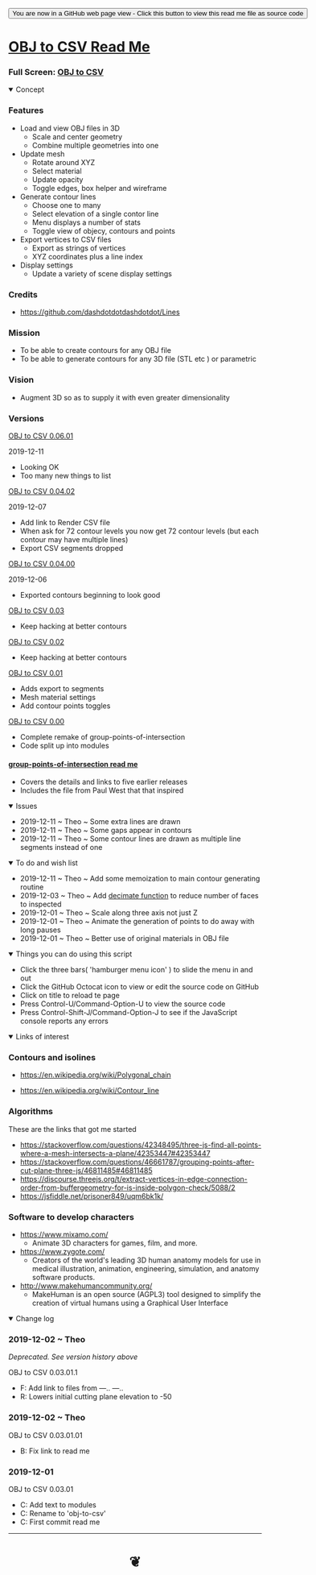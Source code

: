 <span style=display:none; >[You are now in a GitHub source code view - click this link to view Read Me file as a web page]( https://jaanga.github.io/demo/doug-d/obj-to-csv/readme.html "View file as a web page." ) </span>


<div><input type=button onclick="window.location.href='https://github.com/jaanga/jaanga.github.io/tree/master/demo/doug-d/obj-to-csv/README.md'";
value='You are now in a GitHub web page view - Click this button to view this read me file as source code' ></div>


# [OBJ to CSV Read Me]( #demo/doug-d/obj-to-csv/README.md )

<!--
<iframe src=https://jaanga.github.io/demo/doug-d/obj-to-csv/ width=100% height=500px >Iframes are not viewable in GitHub source code view</iframe>
_basic-html.html_
-->

### Full Screen: [OBJ to CSV]( https://jaanga.github.io/demo/doug-d/obj-to-csv/ )


<details open >
<summary>Concept</summary>

### Features

- Load and view OBJ files in 3D
	- Scale and center geometry
	- Combine multiple geometries into one
- Update mesh
	- Rotate around XYZ
	- Select material
	- Update opacity
	- Toggle edges, box helper and wireframe
- Generate contour lines
	- Choose one to many
	- Select elevation of a single contor line
	- Menu displays a number of stats
	- Toggle view of objecy, contours and points
- Export vertices to CSV files
	- Export as strings of vertices
	- XYZ coordinates plus a line index
- Display settings
	- Update a variety of scene display settings

### Credits

* https://github.com/dashdotdotdashdotdot/Lines

### Mission

- To be able to create contours for any OBJ file
- To be able to generate contours for any 3D file (STL etc ) or parametric

### Vision

- Augment 3D so as to supply it with even greater dimensionality

### Versions


[OBJ to CSV 0.06.01 ]( v-0-06/get-contours-from-objects.html )

2019-12-11

- Looking OK
- Too many new things to list

[OBJ to CSV 0.04.02 ]( v-0-04/get-contours-from-objects.html )

2019-12-07

* Add link to Render CSV file
* When ask for 72 contour levels you now get 72 contour levels (but each contour may have multiple lines)
* Export CSV segments dropped


[OBJ to CSV 0.04.00 ]( v-0-04/get-contours-from-objects.html )

2019-12-06

* Exported contours beginning to look good


[OBJ to CSV 0.03 ]( v-0-03/get-contours-from-objects.html )

* Keep hacking at better contours

[OBJ to CSV 0.02 ]( v-0-02/get-contours-from-objects.html )

* Keep hacking at better contours

[OBJ to CSV 0.01 ]( v-0-01/get-contours-from-objects.html )

* Adds export to segments
* Mesh material settings
* Add contour points toggles


[OBJ to CSV 0.00 ]( v-0-00/get-contours-from-objects.html )

* Complete remake of group-points-of-intersection
* Code split up into modules



#### [group-points-of-intersection read me]( https://jaanga.github.io/demo/doug-d/obj-to-csv/group-points-of-intersection/readme.html )

* Covers the details and links to five earlier releases
* Includes the file from Paul West that that inspired


</details>

<details open >
<summary>Issues </summary>

- 2019-12-11 ~ Theo ~ Some extra lines are drawn
- 2019-12-11 ~ Theo ~ Some gaps appear in contours
- 2019-12-11 ~ Theo ~ Some contour lines are drawn as multiple line segments instead of one

</details>

<details open >
<summary>To do and wish list </summary>

* 2019-12-11 ~ Theo ~ Add some memoization to main contour generating routine
* 2019-12-03 ~ Theo ~ Add [decimate function]( https://threejs.org/examples/webgl_modifier_simplifier.html ) to reduce number of faces to inspected
* 2019-12-01 ~ Theo ~ Scale along three axis not just Z
* 2019-12-01 ~ Theo ~ Animate the generation of points to do away with long pauses
* 2019-12-01 ~ Theo ~ Better use of original materials in OBJ file


</details>

<details open >
<summary> Things you can do using this script</summary>

* Click the three bars( 'hamburger menu icon' ) to slide the menu in and out
* Click the GitHub Octocat icon to view or edit the source code on GitHub
* Click on title to reload te page
* Press Control-U/Command-Option-U to view the source code
* Press Control-Shift-J/Command-Option-J to see if the JavaScript console reports any errors

</details>

<details open >
<summary>Links of interest</summary>


### Contours and isolines
* https://en.wikipedia.org/wiki/Polygonal_chain

* https://en.wikipedia.org/wiki/Contour_line

### Algorithms

These are the links that got me started

* https://stackoverflow.com/questions/42348495/three-js-find-all-points-where-a-mesh-intersects-a-plane/42353447#42353447
* https://stackoverflow.com/questions/46661787/grouping-points-after-cut-plane-three-js/46811485#46811485
* https://discourse.threejs.org/t/extract-vertices-in-edge-connection-order-from-buffergeometry-for-is-inside-polygon-check/5088/2
* https://jsfiddle.net/prisoner849/uqm6bk1k/

### Software to develop characters

* https://www.mixamo.com/
	* Animate 3D characters for games, film, and more.
* https://www.zygote.com/
	* Creators of the world's leading 3D human anatomy models for use in medical illustration, animation, engineering, simulation, and anatomy software products.
* http://www.makehumancommunity.org/
	* MakeHuman is an open source (AGPL3) tool designed to simplify the creation of virtual humans using a Graphical User Interface


</details>

<details open >
<summary>Change log </summary>

### 2019-12-02 ~ Theo

_Deprecated. See version history above_

OBJ to CSV 0.03.01.1

* F: Add link to files from &mdash;.. &mdash;..
* R: Lowers initial cutting plane elevation to -50


### 2019-12-02 ~ Theo

OBJ to CSV 0.03.01.01

* B: Fix link to read me

### 2019-12-01

OBJ to CSV 0.03.01

* C: Add text to modules
* C: Rename to 'obj-to-csv'
* C: First commit read me

</details>

***

# <center title="hello!" ><a href=javascript:window.scrollTo(0,0); style=text-decoration:none; > ❦ </a></center>
